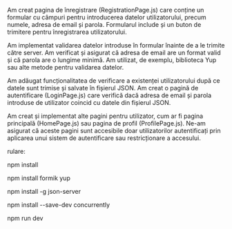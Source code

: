 Am creat pagina de înregistrare (RegistrationPage.js) care conține un formular cu câmpuri pentru introducerea datelor utilizatorului, precum numele, adresa de email și parola. Formularul include și un buton de trimitere pentru înregistrarea utilizatorului.

Am implementat validarea datelor introduse în formular înainte de a le trimite către server. Am verificat și asigurat că adresa de email are un format valid și că parola are o lungime minimă. Am utilizat, de exemplu, biblioteca Yup sau alte metode pentru validarea datelor.

Am adăugat funcționalitatea de verificare a existenței utilizatorului după ce datele sunt trimise și salvate în fișierul JSON. Am creat o pagină de autentificare (LoginPage.js) care verifică dacă adresa de email și parola introduse de utilizator coincid cu datele din fișierul JSON.

Am creat și implementat alte pagini pentru utilizator, cum ar fi pagina principală (HomePage.js) sau pagina de profil (ProfilePage.js). Ne-am asigurat că aceste pagini sunt accesibile doar utilizatorilor autentificați prin aplicarea unui sistem de autentificare sau restricționare a accesului.


rulare: 

npm install

npm install formik yup

npm install -g json-server

npm install --save-dev concurrently

npm run dev

